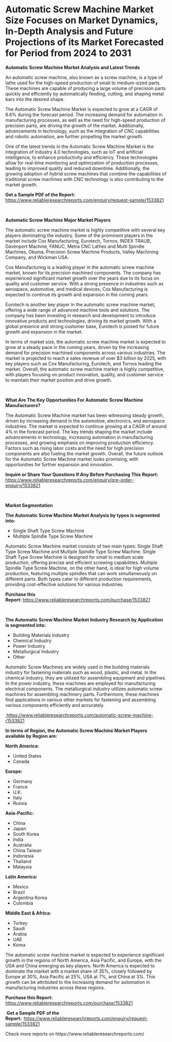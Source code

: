 <p><h1>Automatic Screw Machine Market Size Focuses on Market Dynamics, In-Depth Analysis and Future Projections of its Market Forecasted for Period from 2024 to 2031</h1></p><p><strong>Automatic Screw Machine Market Analysis and Latest Trends</strong></p>
<p><p>An automatic screw machine, also known as a screw machine, is a type of lathe used for the high-speed production of small to medium-sized parts. These machines are capable of producing a large volume of precision parts quickly and efficiently by automatically feeding, cutting, and shaping metal bars into the desired shape.</p><p>The Automatic Screw Machine Market is expected to grow at a CAGR of 6.6% during the forecast period. The increasing demand for automation in manufacturing processes, as well as the need for high-speed production of precision parts, are driving the growth of the market. Additionally, advancements in technology, such as the integration of CNC capabilities and robotic automation, are further propelling the market growth.</p><p>One of the latest trends in the Automatic Screw Machine Market is the integration of Industry 4.0 technologies, such as IoT and artificial intelligence, to enhance productivity and efficiency. These technologies allow for real-time monitoring and optimization of production processes, leading to improved quality and reduced downtime. Additionally, the growing adoption of hybrid screw machines that combine the capabilities of traditional screw machines with CNC technology is also contributing to the market growth.</p></p>
<p><strong>Get a Sample PDF of the Report:&nbsp;</strong> <a href="https://www.reliableresearchreports.com/enquiry/request-sample/1533821">https://www.reliableresearchreports.com/enquiry/request-sample/1533821</a></p>
<p>&nbsp;</p>
<p><strong>Automatic Screw Machine Major Market Players</strong></p>
<p><p>The automatic screw machine market is highly competitive with several key players dominating the industry. Some of the prominent players in the market include Cox Manufacturing, Eurotech, Tornos, INDEX TRAUB, Davenport Machine, FANUC, Metra CNC Lathes and Multi Spindle Machines, Okuma, Precision Screw Machine Products, Valley Machining Company, and Wickman USA.</p><p>Cox Manufacturing is a leading player in the automatic screw machine market, known for its precision machined components. The company has experienced significant market growth over the years due to its focus on quality and customer service. With a strong presence in industries such as aerospace, automotive, and medical devices, Cox Manufacturing is expected to continue its growth and expansion in the coming years.</p><p>Eurotech is another key player in the automatic screw machine market, offering a wide range of advanced machine tools and solutions. The company has been investing in research and development to introduce innovative products and technologies, driving its market growth. With a global presence and strong customer base, Eurotech is poised for future growth and expansion in the market.</p><p>In terms of market size, the automatic screw machine market is expected to grow at a steady pace in the coming years, driven by the increasing demand for precision machined components across various industries. The market is projected to reach a sales revenue of over $3 billion by 2025, with key players such as Cox Manufacturing, Eurotech, and Tornos leading the market. Overall, the automatic screw machine market is highly competitive, with players focusing on product innovation, quality, and customer service to maintain their market position and drive growth.</p></p>
<p>&nbsp;</p>
<p><strong>What Are The Key Opportunities For Automatic Screw Machine Manufacturers?</strong></p>
<p><p>The Automatic Screw Machine market has been witnessing steady growth, driven by increasing demand in the automotive, electronics, and aerospace industries. The market is expected to continue growing at a CAGR of around 4% in the forecast period. The key trends shaping the market include advancements in technology, increasing automation in manufacturing processes, and growing emphasis on improving production efficiency. Factors such as rising labor costs and the need for high precision components are also fueling the market growth. Overall, the future outlook for the Automatic Screw Machine market looks promising, with opportunities for further expansion and innovation.</p></p>
<p><strong>Inquire or Share Your Questions If Any Before Purchasing This Report:</strong> <a href="https://www.reliableresearchreports.com/enquiry/pre-order-enquiry/1533821">https://www.reliableresearchreports.com/enquiry/pre-order-enquiry/1533821</a></p>
<p>&nbsp;</p>
<p><strong>Market Segmentation</strong></p>
<p><strong>The Automatic Screw Machine Market Analysis by types is segmented into:</strong></p>
<p><ul><li>Single Shaft Type Screw Machine</li><li>Multiple Spindle Type Screw Machine</li></ul></p>
<p><p>Automatic Screw Machine market consists of two main types: Single Shaft Type Screw Machine and Multiple Spindle Type Screw Machine. Single Shaft Type Screw Machine is designed for small to medium scale production, offering precise and efficient screwing capabilities. Multiple Spindle Type Screw Machine, on the other hand, is ideal for high volume production, featuring multiple spindles that can work simultaneously on different parts. Both types cater to different production requirements, providing cost-effective solutions for various industries.</p></p>
<p><strong>Purchase this Report:&nbsp;</strong><a href="https://www.reliableresearchreports.com/purchase/1533821">https://www.reliableresearchreports.com/purchase/1533821</a></p>
<p>&nbsp;</p>
<p><strong>The Automatic Screw Machine Market Industry Research by Application is segmented into:</strong></p>
<p><ul><li>Building Materials Industry</li><li>Chemical Industry</li><li>Power Industry</li><li>Metallurgical Industry</li><li>Other</li></ul></p>
<p><p>Automatic Screw Machines are widely used in the building materials industry for fastening materials such as wood, plastic, and metal. In the chemical industry, they are utilized for assembling equipment and pipelines. In the power industry, these machines are employed for manufacturing electrical components. The metallurgical industry utilizes automatic screw machines for assembling machinery parts. Furthermore, these machines find applications in various other markets for fastening and assembling various components efficiently and accurately.</p></p>
<p><a href="https://www.reliableresearchreports.com/automatic-screw-machine-r1533821">&nbsp;https://www.reliableresearchreports.com/automatic-screw-machine-r1533821</a></p>
<p><strong>In terms of Region, the Automatic Screw Machine Market Players available by Region are:</strong></p>
<p>
    <p> <strong> North America: </strong>
        <ul>
            <li>United States</li>
            <li>Canada</li>
        </ul>
        </p> 
    <p> <strong> Europe: </strong>
        <ul>
            <li>Germany</li>
            <li>France</li>
            <li>U.K.</li>
            <li>Italy</li>
            <li>Russia</li>
        </ul>
        </p> 
    <p> <strong> Asia-Pacific: </strong>
        <ul>
            <li>China</li>
            <li>Japan</li>
            <li>South Korea</li>
            <li>India</li>
            <li>Australia</li>
            <li>China Taiwan</li>
            <li>Indonesia</li>
            <li>Thailand</li>
            <li>Malaysia</li>
        </ul>
        </p> 
    <p> <strong> Latin America: </strong>
        <ul>
            <li>Mexico</li>
            <li>Brazil</li>
            <li>Argentina Korea</li>
            <li>Colombia</li>
        </ul>
        </p> 
    <p> <strong> Middle East & Africa: </strong>
        <ul>
            <li>Turkey</li>
            <li>Saudi</li>
            <li>Arabia</li>
            <li>UAE</li>
            <li>Korea</li>
        </ul>
    </p>
    </p>
<p><p>The automatic screw machine market is expected to experience significant growth in the regions of North America, Asia Pacific, and Europe, with the USA and China emerging as key players. North America is expected to dominate the market with a market share of 35%, closely followed by Europe at 30%, Asia Pacific at 25%, USA at 7%, and China at 3%. This growth can be attributed to the increasing demand for automation in manufacturing industries across these regions.</p></p>
<p><strong>Purchase this Report: </strong><a href="https://www.reliableresearchreports.com/purchase/1533821">https://www.reliableresearchreports.com/purchase/1533821</a></p>
<p>&nbsp;<strong>Get a Sample PDF of the Report:&nbsp;&nbsp;</strong><a href="https://www.reliableresearchreports.com/enquiry/request-sample/1533821">https://www.reliableresearchreports.com/enquiry/request-sample/1533821</a></p>
<p><strong></strong></p>
<p>Check more reports on https://www.reliableresearchreports.com/</p>